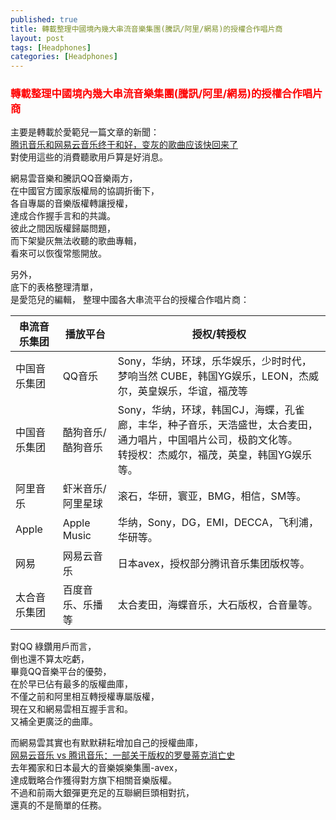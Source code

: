 ```yaml
--- 
published: true 
title: 轉載整理中國境內幾大串流音樂集團(騰訊/阿里/網易)的授權合作唱片商 
layout: post 
tags: [Headphones] 
categories: [Headphones] 
--- 
```


### <font color="red">轉載整理中國境內幾大串流音樂集團(騰訊/阿里/網易)的授權合作唱片商</font>

主要是轉載於愛範兒一篇文章的新聞：  
[<span lang="zh-Hans">腾讯音乐和网易云音乐终于和好，变灰的歌曲应该快回来了</span>][1]  
對使用這些的消費聽歌用戶算是好消息。  

網易雲音樂和騰訊QQ音樂兩方，  
在中國官方國家版權局的協調折衝下，  
各自專屬的音樂版權轉讓授權，  
達成合作握手言和的共識。  
彼此之間因版權歸屬問題，  
而下架變灰無法收聽的歌曲專輯，  
看來可以恢復常態開放。  
  
另外，  
底下的表格整理清單，  
是愛笵兒的編輯，
整理中國各大串流平台的授權合作唱片商：  

<table id="table" lang="zh-Hans"><thead> <tr> <th>串流音乐集团</th> <th>播放平台</th> <th>授权/转授权</th> </tr> </thead> <tbody> <tr> <td>中国音乐集团</td> <td>QQ音乐</td> <td>Sony，华纳，环球，乐华娱乐，少时时代，梦响当然 CUBE，韩国YG娱乐，LEON，杰威尔，英皇娱乐，华谊，福茂等</td> </tr> <tr> <td>中国音乐集团</td> <td>酷狗音乐/酷狗音乐</td> <td>Sony，华纳，环球，韩国CJ，海蝶，孔雀廊，丰华，种子音乐，天浩盛世，太合麦田，通力唱片，中国唱片公司，极韵文化等。<br>转授权：杰威尔，福茂，英皇，韩国YG娱乐等。</td> </tr> <tr> <td>阿里音乐</td> <td>虾米音乐/阿里星球</td> <td>滚石，华研，寰亚，BMG，相信，SM等。</td> </tr> <tr> <td>Apple</td> <td>Apple Music</td> <td>华纳，Sony，DG，EMI，DECCA，飞利浦，华研等。</td> </tr> <tr> <td>网易</td> <td>网易云音乐</td> <td>日本avex，授权部分腾讯音乐集团版权等。</td> </tr> <tr> <td>太合音乐集团</td> <td>百度音乐、乐播等</td> <td>太合麦田，海蝶音乐，大石版权，合音量等。</td> </tr> </tbody> </table>

<!--
|串流音乐集团|播放平台|授权/转授权|
|----|----|----|
|中国音乐集团|QQ音乐|Sony，华纳，环球，乐华娱乐，少时时代，梦响当然 CUBE，韩国YG娱乐，LEON，杰威尔，英皇娱乐，华谊，福茂等|
|中国音乐集团|酷狗音乐/酷狗音乐| Sony，华纳，环球，韩国CJ，海蝶，孔雀廊，丰华，种子音乐，天浩盛世，太合麦田，通力唱片，中国唱片公司，极韵文化等。<br>转授权：杰威尔，福茂，英皇，韩国YG娱乐等。|
|阿里音乐|虾米音乐/阿里星球|滚石，华研，寰亚，BMG，相信，SM等。|
|Apple |Apple Music|华纳，Sony，DG，EMI，DECCA，飞利浦，华研等。|
|网易|网易云音乐|日本avex，授权部分腾讯音乐集团版权等。|
|太合音乐集团|百度音乐、乐播等|太合麦田，海蝶音乐，大石版权，合音量等。|
-->

對QQ 綠鑽用戶而言，  
倒也還不算太吃虧，  
畢竟QQ音樂平台的優勢，  
在於早已佔有最多的版權曲庫，  
不僅之前和阿里相互轉授權專屬版權，  
現在又和網易雲相互握手言和。  
又補全更廣泛的曲庫。  

而網易雲其實也有默默耕耘增加自己的授權曲庫，    
[<span lang="zh-Hans">网易云音乐 vs 腾讯音乐：一部关于版权的罗曼蒂克消亡史</span>][2]  
去年獨家和日本最大的音樂娛樂集團-avex，  
達成戰略合作獲得對方旗下相關音樂版權。  
不過和前兩大銀彈更充足的互聯網巨頭相對抗，  
還真的不是簡單的任務。  

[1]: http://www.ifanr.com/982985
[2]: http://www.ifanr.com/892187
